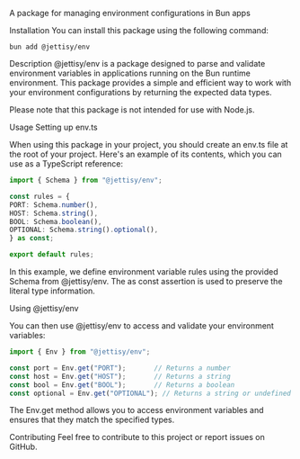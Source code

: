 A package for managing environment configurations in Bun apps

Installation
You can install this package using the following command:

```shell
bun add @jettisy/env
```
Description
@jettisy/env is a package designed to parse and validate environment variables in applications running on the Bun runtime environment. This package provides a simple and efficient way to work with your environment configurations by returning the expected data types.

Please note that this package is not intended for use with Node.js.

Usage
Setting up env.ts

When using this package in your project, you should create an env.ts file at the root of your project. Here's an example of its contents, which you can use as a TypeScript reference:

```typescript
import { Schema } from "@jettisy/env";

const rules = {
PORT: Schema.number(),
HOST: Schema.string(),
BOOL: Schema.boolean(),
OPTIONAL: Schema.string().optional(),
} as const;

export default rules;
```
In this example, we define environment variable rules using the provided Schema from @jettisy/env. The as const assertion is used to preserve the literal type information.

Using @jettisy/env

You can then use @jettisy/env to access and validate your environment variables:

```typescript
import { Env } from "@jettisy/env";

const port = Env.get("PORT");       // Returns a number
const host = Env.get("HOST");       // Returns a string
const bool = Env.get("BOOL");       // Returns a boolean
const optional = Env.get("OPTIONAL"); // Returns a string or undefined
```

The Env.get method allows you to access environment variables and ensures that they match the specified types.

Contributing
Feel free to contribute to this project or report issues on GitHub.
